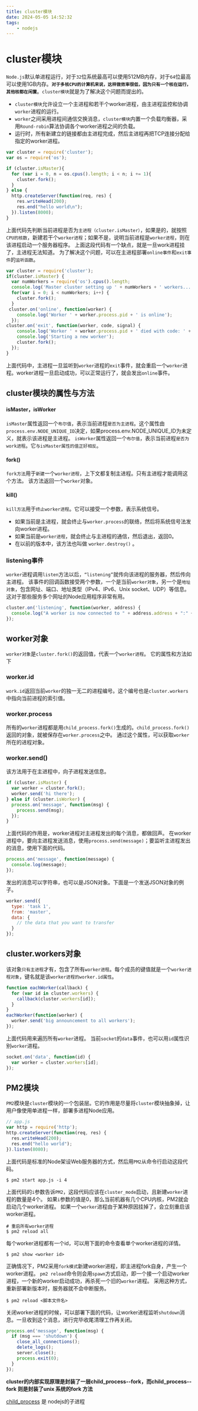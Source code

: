 ```yaml
---
title: cluster模块
date: 2024-05-05 14:52:32
tags:
	- nodejs
---
```

# cluster模块

`Node.js`默认单进程运行，对于`32`位系统最高可以使用512MB内存，对于`64`位最高可以使用1GB内存。**`对于多核CPU的计算机来说，这样做效率很低，因为只有一个核在运行，其他核都在闲置`**。`cluster模块`就是为了解决这个问题而提出的。

- `cluster模块`允许设立一个主进程和若干个worker进程，由主进程监控和协调`worker`进程的运行。
- `worker`之间采用进程间通信交换消息，`cluster模块`内置一个负载均衡器，采用`Round-robin`算法协调各个worker进程之间的负载。
- 运行时，所有新建立的链接都由主进程完成，然后主进程再把TCP连接分配给指定的worker进程。

```javascript
var cluster = require('cluster');
var os = require('os');

if (cluster.isMaster){
  for (var i = 0, n = os.cpus().length; i < n; i += 1){
    cluster.fork();
  }
} else {
  http.createServer(function(req, res) {
    res.writeHead(200);
    res.end("hello world\n");
  }).listen(8000);
}
```

上面代码先判断当前进程是否为`主进程（cluster.isMaster）`，如果是的，就按照`CPU的核数`，新建若干个`worker进程`；如果不是，说明当前进程是`worker进程`，则在该进程启动一个服务器程序。
上面这段代码有一个缺点，就是一旦work进程挂了，主进程无法知道。
为了解决这个问题，可以在主进程部署`online事件`和`exit事件`的`监听函数`。

```javascript
var cluster = require('cluster');
if(cluster.isMaster) {
  var numWorkers = require('os').cpus().length;
  console.log('Master cluster setting up ' + numWorkers + ' workers...');
  for(var i = 0; i < numWorkers; i++) {
    cluster.fork();
  }
 cluster.on('online', function(worker) {
    console.log('Worker ' + worker.process.pid + ' is online');
  });
cluster.on('exit', function(worker, code, signal) {
    console.log('Worker ' + worker.process.pid + ' died with code: ' + code + ', and signal: ' + signal);
    console.log('Starting a new worker');
    cluster.fork();
  });
}
```

上面代码中，主进程一旦监听到`worker`进程的`exit`事件，就会重启一个`worker`进程。worker进程一旦启动成功，可以正常运行了，就会发出`online`事件。

## cluster模块的属性与方法

####  isMaster，isWorker

`isMaster`属性返回一个`布尔值`，表示当前进程`是否为主进程`。这个属性由`process.env.NODE_UNIQUE_ID`决定，如果process.env.NODE_UNIQUE_ID为未定义，就表示该进程是主进程。
`isWorker`属性返回一个`布尔值`，表示当前进程`是否为work进程`。它`与isMaster属性的值正好相反`。

#### fork()

`fork方法`用于`新建`一个`worker进程`，上下文都复制主进程。只有主进程才能调用这个方法。
该方法返回一个`worker`对象。

####  kill()

`kill方法`用于`终止worker进程`。它可以接受一个参数，表示系统信号。

- 如果当前是主进程，就会终止与`worker.process`的联络，然后将系统信号法发向worker进程。
- 如果当前是`worker进程`，就会终止与主进程的通信，然后退出，返回0。
- 在以前的版本中，该方法也叫做 `worker.destroy()` 。

### listening事件

`worker`进程调用`listen`方法以后，`“listening”`就传向该进程的服务器，然后传向主进程。
该事件的回调函数接受两个参数，一个是当前`worker对象`，另一个是`地址对象`，包含网址、端口、地址类型（IPv4、IPv6、Unix socket、UDP）等信息。这对于那些服务多个网址的Node应用程序非常有用。

```javascript
cluster.on('listening', function(worker, address) {
  console.log("A worker is now connected to " + address.address + ":" + address.port);
});
```

## worker对象

`worker对象`是`cluster.fork()`的返回值，代表一个`worker进程`。
它的属性和方法如下

### worker.id

`work.id`返回当前`worker`的独一无二的进程编号。这个编号也是`cluster.workers`中指向当前进程的索引值。

### worker.process

所有的`worker`进程都是用`child_process.fork()`生成的。`child_process.fork()`返回的对象，就被保存在`worker.process`之中。
通过这个属性，可以获取`worker`所在的进程对象。

### worker.send()

该方法用于在主进程中，向子进程发送信息。

```javascript
if (cluster.isMaster) {
  var worker = cluster.fork();
  worker.send('hi there');
} else if (cluster.isWorker) {
  process.on('message', function(msg) {
    process.send(msg);
  });
}
```

上面代码的作用是，worker进程对主进程发出的每个消息，都做回声。
在worker进程中，要向主进程发送消息，使用`process.send(message)`；要监听主进程发出的消息，使用下面的代码。

```javascript
process.on('message', function(message) {
  console.log(message);
});
```

发出的消息可以字符串，也可以是JSON对象。下面是一个发送JSON对象的例子。

```javascript
worker.send({
  type: 'task 1',
  from: 'master',
  data: {
    // the data that you want to transfer
  }
});
```

## cluster.workers对象

该对象`只有主进程`才有，包含了所有`worker进程`。每个成员的键值就是一个`worker进程对象`，键名就是该`worker进程的worker.id属性`。

```javascript
function eachWorker(callback) {
  for (var id in cluster.workers) {
    callback(cluster.workers[id]);
  }
}
eachWorker(function(worker) {
  worker.send('big announcement to all workers');
});
```

上面代码用来遍历所有`worker`进程。
当前`socket`的`data`事件，也可以用`id`属性识别`worker`进程。

```javascript
socket.on('data', function(id) {
  var worker = cluster.workers[id];
});
```

## PM2模块

`PM2`模块是`cluster`模块的一个包装层。它的作用是尽量将`cluster`模块抽象掉，让用户像使用单进程一样，部署多进程Node应用。

```javascript
// app.js
var http = require('http');
http.createServer(function(req, res) {
  res.writeHead(200);
  res.end("hello world");
}).listen(8080);
```

上面代码是标准的Node架设Web服务器的方式，然后用`PM2`从命令行启动这段代码。

```
$ pm2 start app.js -i 4
```

上面代码的`i`参数告诉`PM2`，这段代码应该在`cluster_mode`启动，且新建`worker`进程的数量是4个。
如果`i`参数的值是0，那么当前机器有几个CPU内核，PM2就会启动几个worker进程。
如果一个`worker`进程由于某种原因挂掉了，会立刻重启该worker进程。

```
# 重启所有worker进程
$ pm2 reload all
```

每个worker进程都有一个id，可以用下面的命令查看单个worker进程的详情。

```
$ pm2 show <worker id>
```

正确情况下，PM2采用`fork模式`新建worker进程，即主进程fork自身，产生一个worker进程。
`pm2 reload`命令则会用`spawn`方式启动，即一个接一个启动worker进程，一个新的worker启动成功，再杀死一个旧的`worker`进程。
采用这种方式，重新部署新版本时，服务器就不会中断服务。

```
$ pm2 reload <脚本文件名>
```

关闭worker进程的时候，可以部署下面的代码，让worker进程监听`shutdown`消息。一旦收到这个消息，进行完毕收尾清理工作再关闭。

```javascript
process.on('message', function(msg) {
  if (msg === 'shutdown') {
    close_all_connections();
    delete_logs();
    server.close();
    process.exit(0);
  }
});
```

**cluster的内部实现原理是封装了一层child_process--fork，而child_process--fork 则是封装了unix 系统的fork 方法**

[child_process](./child_process子进程.md)  是 nodejs的子进程

